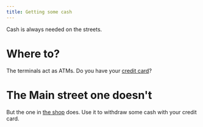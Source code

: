 ```yaml
---
title: Getting some cash
---
```


Cash is always needed on the streets.

# Where to?
The terminals act as ATMs. Do you have your [credit card](/01-apartment/03-drawer.md)?

# The Main street one doesn't
But the one in [the shop](020-shop.md) does. Use it to withdraw some cash with your credit card.

